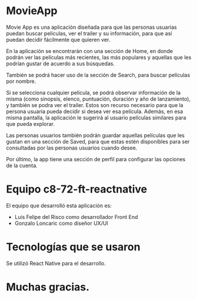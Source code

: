 # MovieApp
Movie App es una aplicación diseñada para que las personas usuarias puedan buscar películas, ver el trailer y su información, para que así puedan decidir fácilmente que quieren ver.

En la aplicación se encontrarán con una sección de Home, en donde podrán ver las películas más recientes, las más populares y aquellas que les podrían gustar de acuerdo a sus búsquedas.

También se podrá hacer uso de la sección de Search, para buscar películas por nombre.

Si se selecciona cualquier película, se podrá observar información de la misma (como sinopsis, elenco, puntuación, duración y año de lanzamiento), y también se podra ver el trailer. Estos son recurso necesario para que la persona usuaria pueda decidir si desea ver esa película. Además, en esa misma pantalla, la aplicación le sugerirá al usuario películas similares para que pueda explorar.

Las personas usuarios también podrán guardar aquellas películas que les gustan en una sección de Saved, para que estas estén disponibles para ser consultadas por las personas usuarios cuando desee.

Por último, la app tiene una sección de perfil para configurar las opciones de la cuenta.


# Equipo c8-72-ft-reactnative
El equipo que desarrolló esta aplicación es:
- Luis Felipe del Risco como desarrollador Front End
- Gonzalo Loncaric como diseñor UX/UI

# Tecnologías que se usaron
Se utilizó React Native para el desarrollo.

# Muchas gracias.

